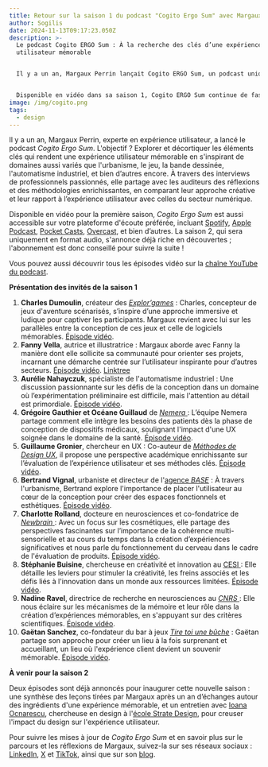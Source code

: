 ```yaml
---
title: Retour sur la saison 1 du podcast "Cogito Ergo Sum" avec Margaux Perrin
author: Sogilis
date: 2024-11-13T09:17:23.050Z
description: >-
  Le podcast Cogito ERGO Sum : À la recherche des clés d’une expérience
  utilisateur mémorable


  Il y a un an, Margaux Perrin lançait Cogito ERGO Sum, un podcast unique qui s’inspire de divers secteurs d’activité pour décrypter les éléments essentiels d’une expérience utilisateur mémorable. Dans chaque épisode, Margaux interviewe des personnalités issues de domaines aussi variés que l'urbanisme, le jeu, la BD, l'automatisme industriel ou encore la santé, pour comprendre ce qui fait la force d'une expérience utilisateur réussie. L’idée derrière ce podcast ? Explorer des univers différents et découvrir les méthodes, les approches et les inspirations qui mènent à une expérience marquante.


  Disponible en vidéo dans sa saison 1, Cogito ERGO Sum continue de fasciner ses auditeurs avec des invités issus de tous horizons. Et avec la saison 2, exclusivement en format audio, Margaux approfondit encore ses recherches sur ce sujet passionnant. L'occasion de revisiter les meilleures pratiques et de découvrir les secrets des experts pour concevoir des expériences qui laissent une empreinte durable.
image: /img/cogito.png
tags:
  - design
---
```

Il y a un an, Margaux Perrin, experte en expérience utilisateur, a lancé le podcast *Cogito Ergo Sum*. L'objectif ? Explorer et décortiquer les éléments clés qui rendent une expérience utilisateur mémorable en s'inspirant de domaines aussi variés que l'urbanisme, le jeu, la bande dessinée, l'automatisme industriel, et bien d’autres encore. À travers des interviews de professionnels passionnés, elle partage avec les auditeurs des réflexions et des méthodologies enrichissantes, en comparant leur approche créative et leur rapport à l’expérience utilisateur avec celles du secteur numérique.

Disponible en vidéo pour la première saison, *Cogito Ergo Sum* est aussi accessible sur votre plateforme d'écoute préférée, incluant [Spotify](https://open.spotify.com/show/1PuTA0DcusSkINdqZLQ0kt), [Apple Podcast](https://podcasts.apple.com/fr/podcast/cogito-ergo-sum/id1731979256), [Pocket Casts](https://pca.st/itunes/1731979256), [Overcast](https://overcast.fm/itunes1731979256), et bien d’autres. La saison 2, qui sera uniquement en format audio, s'annonce déjà riche en découvertes ; l'abonnement est donc conseillé pour suivre la suite !

Vous pouvez aussi découvrir tous les épisodes vidéo sur la [chaîne YouTube du podcast](https://www.youtube.com/@CogitoErgoSum-Podcast/videos).

**Présentation des invités de la saison 1**

1. **Charles Dumoulin**, créateur des *[Explor’games](https://www.nemera.net/)* : Charles, concepteur de jeux d'aventure scénarisés, s’inspire d’une approche immersive et ludique pour captiver les participants. Margaux revient avec lui sur les parallèles entre la conception de ces jeux et celle de logiciels mémorables. [Épisode vidéo](https://youtu.be/mthSBuueN1w?si=vxz_E7UVOPBZ6Umq).
2. **Fanny Vella**, autrice et illustratrice : Margaux aborde avec Fanny la manière dont elle sollicite sa communauté pour orienter ses projets, incarnant une démarche centrée sur l’utilisateur inspirante pour d’autres secteurs. [Épisode vidéo](https://www.youtube.com/watch?v=foswiPMmGdU). [Linktree](https://linktr.ee/FannyVella)
3. **Aurélie Nahayczuk**, spécialiste de l'automatisme industriel : Une discussion passionnante sur les défis de la conception dans un domaine où l’expérimentation préliminaire est difficile, mais l'attention au détail est primordiale. [Épisode vidéo](https://www.youtube.com/watch?v=DjgjRh1kYmU&t=2984s).
4. **Grégoire Gauthier et Océane Guillaud** de [*Nemera* ](https://www.nemera.net/): L’équipe Nemera partage comment elle intègre les besoins des patients dès la phase de conception de dispositifs médicaux, soulignant l'impact d'une UX soignée dans le domaine de la santé. [Épisode vidéo](https://www.youtube.com/watch?v=a_i04kQcrbI&t=1s).
5. **Guillaume Gronier**, chercheur en UX : Co-auteur de *[Méthodes de Design UX](https://www.eyrolles.com/Informatique/Livre/methodes-de-design-ux-9782212673982/)*, il propose une perspective académique enrichissante sur l’évaluation de l’expérience utilisateur et ses méthodes clés. [Épisode vidéo](https://www.youtube.com/watch?v=dwT1MQkfDcg&t=1s).
6. **Bertrand Vignal**, urbaniste et directeur de l'[agence *BASE*](https://www.baseland.fr/) : À travers l'urbanisme, Bertrand explore l'importance de placer l'utilisateur au cœur de la conception pour créer des espaces fonctionnels et esthétiques. [Épisode vidéo](https://www.youtube.com/watch?v=KgBBm4EwBsM).
7. **Charlotte Rolland**, docteure en neurosciences et co-fondatrice de [*Newbrain* ](https://newbrain.fr/): Avec un focus sur les cosmétiques, elle partage des perspectives fascinantes sur l’importance de la cohérence multi-sensorielle et au cours du temps dans la création d’expériences significatives et nous parle du fonctionnement du cerveau dans le cadre de l'évaluation de produits. [Épisode vidéo](https://www.youtube.com/watch?v=0SBstQnXAXM&t=97s). 
8. **Stéphanie Buisine**, chercheuse en créativité et innovation au [CESI ](https://lineact.cesi.fr/apprendre-et-innover/presentation/): Elle détaille les leviers pour stimuler la créativité, les freins associés et les défis liés à l'innovation dans un monde aux ressources limitées. [Épisode vidéo](https://www.youtube.com/watch?v=TXeMS_h4lzQ&t=1337s).
9. **Nadine Ravel**, directrice de recherche en neurosciences au [*CNRS* ](https://www.cnrs.fr/): Elle nous éclaire sur les mécanismes de la mémoire et leur rôle dans la création d’expériences mémorables, en s'appuyant sur des critères scientifiques. [Épisode vidéo](https://www.youtube.com/watch?v=7gHL58AqaUw&t=5s). [](https://www.cnrs.fr/)
10. **Gaëtan Sanchez**, co-fondateur du bar à jeux *[Tire toi une bûche](https://tiretoiunebuche.fr/)* : Gaëtan partage son approche pour créer un lieu à la fois surprenant et accueillant, un lieu où l'expérience client devient un souvenir mémorable. [Épisode vidéo](https://www.youtube.com/watch?v=mdorWK-vDH0).

**À venir pour la saison 2**

Deux épisodes sont déjà annoncés pour inaugurer cette nouvelle saison : une synthèse des leçons tirées par Margaux après un an d’échanges autour des ingrédients d'une expérience mémorable, et un entretien avec [Ioana Ocnarescu](https://www.linkedin.com/in/ioanaocnarescu/), chercheuse en design à l'[école Strate Design](https://www.strate.design/), pour creuser l'impact du design sur l'expérience utilisateur.

Pour suivre les mises à jour de *Cogito Ergo Sum* et en savoir plus sur le parcours et les réflexions de Margaux, suivez-la sur ses réseaux sociaux : [LinkedIn](www.linkedin.com/in/margaux-lergo), [X](https://x.com/Margauxlergo) et [TikTok](https://www.tiktok.com/@margaux_lergo), ainsi que sur son [blog](https://www.margaux-perrin.com/).